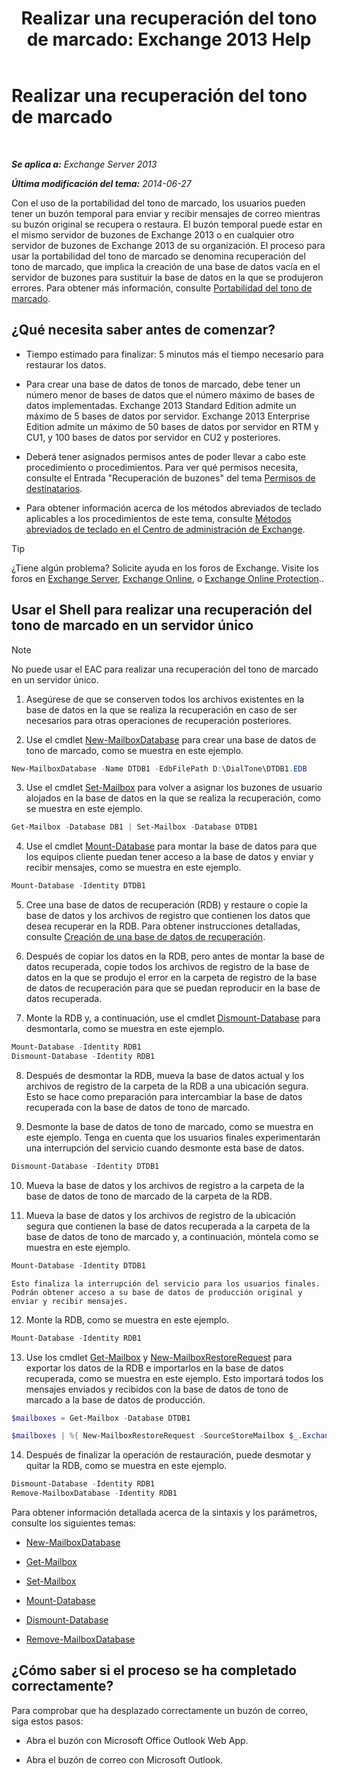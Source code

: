 ﻿---
title: 'Realizar una recuperación del tono de marcado: Exchange 2013 Help'
TOCTitle: Realizar una recuperación del tono de marcado
ms:assetid: 158817fa-4b17-4fa9-8341-a86609e6a388
ms:mtpsurl: https://technet.microsoft.com/es-es/library/Dd979810(v=EXCHG.150)
ms:contentKeyID: 51406478
ms.date: 05/22/2018
mtps_version: v=EXCHG.150
ms.translationtype: MT
---

# Realizar una recuperación del tono de marcado

 

_**Se aplica a:** Exchange Server 2013_

_**Última modificación del tema:** 2014-06-27_

Con el uso de la portabilidad del tono de marcado, los usuarios pueden tener un buzón temporal para enviar y recibir mensajes de correo mientras su buzón original se recupera o restaura. El buzón temporal puede estar en el mismo servidor de buzones de Exchange 2013 o en cualquier otro servidor de buzones de Exchange 2013 de su organización. El proceso para usar la portabilidad del tono de marcado se denomina recuperación del tono de marcado, que implica la creación de una base de datos vacía en el servidor de buzones para sustituir la base de datos en la que se produjeron errores. Para obtener más información, consulte [Portabilidad del tono de marcado](dial-tone-portability-exchange-2013-help.md).

## ¿Qué necesita saber antes de comenzar?

  - Tiempo estimado para finalizar: 5 minutos más el tiempo necesario para restaurar los datos.

  - Para crear una base de datos de tonos de marcado, debe tener un número menor de bases de datos que el número máximo de bases de datos implementadas. Exchange 2013 Standard Edition admite un máximo de 5 bases de datos por servidor. Exchange 2013 Enterprise Edition admite un máximo de 50 bases de datos por servidor en RTM y CU1, y 100 bases de datos por servidor en CU2 y posteriores.

  - Deberá tener asignados permisos antes de poder llevar a cabo este procedimiento o procedimientos. Para ver qué permisos necesita, consulte el Entrada "Recuperación de buzones" del tema [Permisos de destinatarios](recipients-permissions-exchange-2013-help.md).

  - Para obtener información acerca de los métodos abreviados de teclado aplicables a los procedimientos de este tema, consulte [Métodos abreviados de teclado en el Centro de administración de Exchange](keyboard-shortcuts-in-the-exchange-admin-center-exchange-online-protection-help.md).


> [!TIP]
> ¿Tiene algún problema? Solicite ayuda en los foros de Exchange. Visite los foros en <A href="https://go.microsoft.com/fwlink/p/?linkid=60612">Exchange Server</A>, <A href="https://go.microsoft.com/fwlink/p/?linkid=267542">Exchange Online</A>, o <A href="https://go.microsoft.com/fwlink/p/?linkid=285351">Exchange Online Protection</A>..



## Usar el Shell para realizar una recuperación del tono de marcado en un servidor único


> [!NOTE]
> No puede usar el EAC para realizar una recuperación del tono de marcado en un servidor único.



1.  Asegúrese de que se conserven todos los archivos existentes en la base de datos en la que se realiza la recuperación en caso de ser necesarios para otras operaciones de recuperación posteriores.

2.  Use el cmdlet [New-MailboxDatabase](https://technet.microsoft.com/es-es/library/aa997976\(v=exchg.150\)) para crear una base de datos de tono de marcado, como se muestra en este ejemplo.
    
```powershell
New-MailboxDatabase -Name DTDB1 -EdbFilePath D:\DialTone\DTDB1.EDB
```

3.  Use el cmdlet [Set-Mailbox](https://technet.microsoft.com/es-es/library/bb123981\(v=exchg.150\)) para volver a asignar los buzones de usuario alojados en la base de datos en la que se realiza la recuperación, como se muestra en este ejemplo.
    
```powershell
Get-Mailbox -Database DB1 | Set-Mailbox -Database DTDB1
```

4.  Use el cmdlet [Mount-Database](https://technet.microsoft.com/es-es/library/aa998871\(v=exchg.150\)) para montar la base de datos para que los equipos cliente puedan tener acceso a la base de datos y enviar y recibir mensajes, como se muestra en este ejemplo.
    
```powershell
Mount-Database -Identity DTDB1
```

5.  Cree una base de datos de recuperación (RDB) y restaure o copie la base de datos y los archivos de registro que contienen los datos que desea recuperar en la RDB. Para obtener instrucciones detalladas, consulte [Creación de una base de datos de recuperación](create-a-recovery-database-exchange-2013-help.md).

6.  Después de copiar los datos en la RDB, pero antes de montar la base de datos recuperada, copie todos los archivos de registro de la base de datos en la que se produjo el error en la carpeta de registro de la base de datos de recuperación para que se puedan reproducir en la base de datos recuperada.

7.  Monte la RDB y, a continuación, use el cmdlet [Dismount-Database](https://technet.microsoft.com/es-es/library/bb124936\(v=exchg.150\)) para desmontarla, como se muestra en este ejemplo.
    
```powershell
Mount-Database -Identity RDB1
Dismount-Database -Identity RDB1
```

8.  Después de desmontar la RDB, mueva la base de datos actual y los archivos de registro de la carpeta de la RDB a una ubicación segura. Esto se hace como preparación para intercambiar la base de datos recuperada con la base de datos de tono de marcado.

9.  Desmonte la base de datos de tono de marcado, como se muestra en este ejemplo. Tenga en cuenta que los usuarios finales experimentarán una interrupción del servicio cuando desmonte esta base de datos.
    
```powershell
Dismount-Database -Identity DTDB1
```

10. Mueva la base de datos y los archivos de registro a la carpeta de la base de datos de tono de marcado de la carpeta de la RDB.

11. Mueva la base de datos y los archivos de registro de la ubicación segura que contienen la base de datos recuperada a la carpeta de la base de datos de tono de marcado y, a continuación, móntela como se muestra en este ejemplo.
    
```powershell
Mount-Database -Identity DTDB1
```
    
    Esto finaliza la interrupción del servicio para los usuarios finales. Podrán obtener acceso a su base de datos de producción original y enviar y recibir mensajes.

12. Monte la RDB, como se muestra en este ejemplo.
    
```powershell
Mount-Database -Identity RDB1
```

13. Use los cmdlet [Get-Mailbox](https://technet.microsoft.com/es-es/library/bb123685\(v=exchg.150\)) y [New-MailboxRestoreRequest](https://technet.microsoft.com/es-es/library/ff829875\(v=exchg.150\)) para exportar los datos de la RDB e importarlos en la base de datos recuperada, como se muestra en este ejemplo. Esto importará todos los mensajes enviados y recibidos con la base de datos de tono de marcado a la base de datos de producción.

```powershell
$mailboxes = Get-Mailbox -Database DTDB1
```

```powershell
$mailboxes | %{ New-MailboxRestoreRequest -SourceStoreMailbox $_.ExchangeGuid -SourceDatabase RDB1 -TargetMailbox $_ }
```
    
14. Después de finalizar la operación de restauración, puede desmotar y quitar la RDB, como se muestra en este ejemplo.
    
```powershell
Dismount-Database -Identity RDB1
Remove-MailboxDatabase -Identity RDB1
```

Para obtener información detallada acerca de la sintaxis y los parámetros, consulte los siguientes temas:

  - [New-MailboxDatabase](https://technet.microsoft.com/es-es/library/aa997976\(v=exchg.150\))

  - [Get-Mailbox](https://technet.microsoft.com/es-es/library/bb123685\(v=exchg.150\))

  - [Set-Mailbox](https://technet.microsoft.com/es-es/library/bb123981\(v=exchg.150\))

  - [Mount-Database](https://technet.microsoft.com/es-es/library/aa998871\(v=exchg.150\))

  - [Dismount-Database](https://technet.microsoft.com/es-es/library/bb124936\(v=exchg.150\))

  - [Remove-MailboxDatabase](https://technet.microsoft.com/es-es/library/aa997931\(v=exchg.150\))

## ¿Cómo saber si el proceso se ha completado correctamente?

Para comprobar que ha desplazado correctamente un buzón de correo, siga estos pasos:

  - Abra el buzón con Microsoft Office Outlook Web App.

  - Abra el buzón de correo con Microsoft Outlook.

